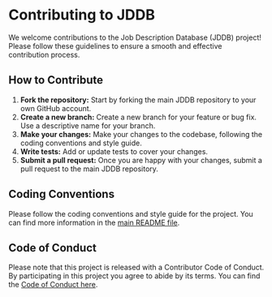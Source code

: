 # Contributing to JDDB

We welcome contributions to the Job Description Database (JDDB) project! Please follow these guidelines to ensure a smooth and effective contribution process.

## How to Contribute

1.  **Fork the repository:** Start by forking the main JDDB repository to your own GitHub account.
2.  **Create a new branch:** Create a new branch for your feature or bug fix. Use a descriptive name for your branch.
3.  **Make your changes:** Make your changes to the codebase, following the coding conventions and style guide.
4.  **Write tests:** Add or update tests to cover your changes.
5.  **Submit a pull request:** Once you are happy with your changes, submit a pull request to the main JDDB repository.

## Coding Conventions

Please follow the coding conventions and style guide for the project. You can find more information in the [main README file](README.md).

## Code of Conduct

Please note that this project is released with a Contributor Code of Conduct. By participating in this project you agree to abide by its terms. You can find the [Code of Conduct here](CODE_OF_CONDUCT.md).
